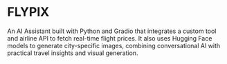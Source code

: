 # FLYPIX
An AI Assistant built with Python and Gradio that integrates a custom tool and airline API to fetch real-time flight prices. It also uses Hugging Face models to generate city-specific images, combining conversational AI with practical travel insights and visual generation.

